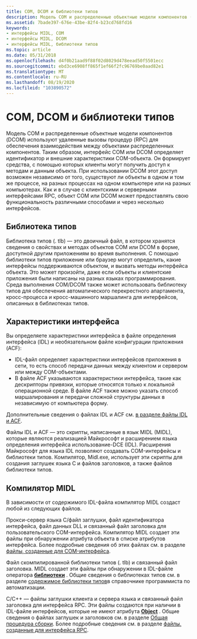 ```yaml
---
title: COM, DCOM и библиотеки типов
description: Модель COM и распределенные объектные модели компонентов (DCOM) используют удаленные вызовы процедур (RPC) для обеспечения взаимодействия между объектами распределенных компонентов.
ms.assetid: 7bade397-676e-43be-82f4-b23cd768fd16
keywords:
- интерфейсы MIDL, COM
- интерфейсы MIDL, DCOM
- интерфейсы MIDL, библиотеки типов
ms.topic: article
ms.date: 05/31/2018
ms.openlocfilehash: d4f0b21aad9f88f02d8029d478eead50f5501ecc
ms.sourcegitcommit: ebd3ce6908ff865f1ef66f2fc96769be0aad82e1
ms.translationtype: MT
ms.contentlocale: ru-RU
ms.lasthandoff: 08/19/2020
ms.locfileid: "103890572"
---
```

# <a name="com-dcom-and-type-libraries"></a>COM, DCOM и библиотеки типов

Модель COM и распределенные объектные модели компонентов (DCOM) используют удаленные вызовы процедур (RPC) для обеспечения взаимодействия между объектами распределенных компонентов. Таким образом, интерфейс COM или DCOM определяет идентификатор и внешние характеристики COM-объекта. Он формирует средства, с помощью которых клиенты могут получить доступ к методам и данным объекта. При использовании DCOM этот доступ возможен независимо от того, существуют ли объекты в одном и том же процессе, на разных процессах на одном компьютере или на разных компьютерах. Как и в случае с клиентскими и серверными интерфейсами RPC, объект COM или DCOM может предоставлять свою функциональность различными способами и через несколько интерфейсов.

## <a name="type-library"></a>Библиотека типов

Библиотека типов (. tlb) — это двоичный файл, в котором хранятся сведения о свойствах и методах объектов COM или DCOM в форме, доступной другим приложениям во время выполнения. С помощью библиотеки типов приложение или браузер могут определить, какие интерфейсы поддерживаются объектом, и вызвать методы интерфейса объекта. Это может произойти, даже если объекты и клиентские приложения были написаны на разных языках программирования. Среда выполнения COM/DCOM также может использовать библиотеку типов для обеспечения автоматического перекрестного апартамента, кросс-процесса и кросс-машинного маршалинга для интерфейсов, описанных в библиотеках типов.

## <a name="characteristics-of-an-interface"></a>Характеристики интерфейса

Вы определяете характеристики интерфейса в файле определения интерфейса (IDL) и необязательном файле конфигурации приложения (ACF):

-   IDL-файл определяет характеристики интерфейсов приложения в сети, то есть способ передачи данных между клиентом и сервером или между COM-объектами.
-   В файле ACF указываются характеристики интерфейса, такие как дескрипторы привязки, которые относятся только к локальной операционной среде. В файле ACF также можно указать способ маршалирования и передачи сложной структуры данных в независимую от компьютера форму.

Дополнительные сведения о файлах IDL и ACF см. [в разделе файлы IDL и ACF](/windows/desktop/Rpc/the-idl-and-acf-files).

Файлы IDL и ACF — это скрипты, написанные в язык MIDL (MIDL), которые являются реализацией Майкрософт и расширением языка определения интерфейса использование-DCE (IDL). Расширения Майкрософт для языка IDL позволяют создавать COM-интерфейсы и библиотеки типов. Компилятор, Midl.exe, использует эти скрипты для создания заглушек языка C и файлов заголовков, а также файлов библиотеки типов.

## <a name="the-midl-compiler"></a>Компилятор MIDL

В зависимости от содержимого IDL-файла компилятор MIDL создаст любой из следующих файлов.

Прокси-сервер языка C/файл заглушки, файл идентификатора интерфейса, файл данных DLL и связанный файл заголовка для пользовательского COM-интерфейса. Компилятор MIDL создает эти файлы при обнаружении атрибута объекта в списке атрибутов интерфейса. Более подробные сведения об этих файлах см. в разделе [файлы, созданные для COM-интерфейса](files-generated-for-a-com-interface.md).

Файл скомпилированной библиотеки типов (. tlb) и связанный файл заголовка. MIDL создает эти файлы при обнаружении в IDL-файле оператора [**библиотеки**](library.md) . Общие сведения о библиотеках типов см. в разделе [содержимое библиотеки типов](/previous-versions/windows/desktop/automat/contents-of-a-type-library)в справочнике программиста по автоматизации.

C/C++ — файлы заглушки клиента и сервера языка и связанный файл заголовка для интерфейса RPC. Эти файлы создаются при наличии в IDL-файле интерфейсов, которые не имеют атрибута [**Object**](object.md) . Общие сведения о файлах заглушек и заголовков см. в разделе [Общая процедура сборки](/windows/desktop/Rpc/general-build-procedure). Более подробные сведения см. в разделе [файлы, созданные для интерфейса RPC](files-generated-for-an-rpc-interface.md).

 

 
